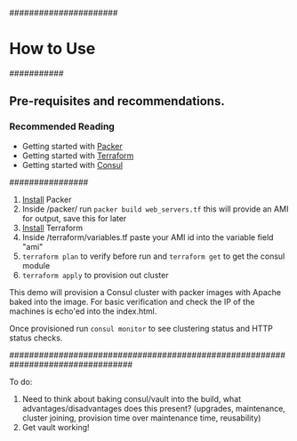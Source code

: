 ######################

# How to Use

###########

## Pre-requisites and recommendations.

### Recommended Reading

* Getting started with [Packer](https://www.packer.io/intro/index.html)
* Getting started with [Terraform](https://www.terraform.io/)
* Getting started with [Consul](https://www.consul.io/intro/index.html)

################

1. [Install](https://www.packer.io/intro/getting-started/install.html) Packer
2. Inside /packer/ run `packer build web_servers.tf` this will provide an AMI for output, save this for later
3. [Install](https://www.terraform.io/intro/getting-started/install.html) Terraform
4. Inside /terraform/variables.tf paste your AMI id into the variable field "ami"
5. `terraform plan` to verify before run and `terraform get` to get the consul module
6. `terraform apply` to provision out cluster


This demo will provision a Consul cluster with packer images with Apache baked into the image.
For basic verification and check the IP of the machines is echo'ed into the index.html.

Once provisioned run `consul monitor` to see clustering status and HTTP status checks.

#################################################################################


To do:

1) Need to think about baking consul/vault into the build, what advantages/disadvantages does this present? (upgrades, maintenance, cluster joining, provision time over maintenance time, reusability)
2) Get vault working!
